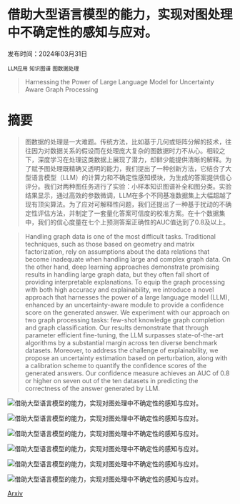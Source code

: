 # 借助大型语言模型的能力，实现对图处理中不确定性的感知与应对。

发布时间：2024年03月31日

`LLM应用` `知识图谱` `图数据处理`

> Harnessing the Power of Large Language Model for Uncertainty Aware Graph Processing

# 摘要

> 图数据的处理是一大难题。传统方法，比如基于几何或矩阵分解的技术，往往因为对数据关系的假设而在处理庞大复杂的图数据时力不从心。相较之下，深度学习在处理这类数据上展现了潜力，却鲜少能提供清晰的解释。为了赋予图处理既精确又透明的能力，我们提出了一种创新方法，它结合了大型语言模型（LLM）的计算力和不确定性感知模块，为生成的答案提供信心评分。我们对两种图任务进行了实验：小样本知识图谱补全和图分类。实验结果显示，通过高效的参数微调，LLM在多个不同基准数据集上大幅超越了现有顶尖算法。为了应对可解释性问题，我们还提出了一种基于扰动的不确定性评估方法，并制定了一套量化答案可信度的校准方案。在十个数据集中，我们的信心度量在七个上预测答案正确性的AUC值达到了0.8及以上。

> Handling graph data is one of the most difficult tasks. Traditional techniques, such as those based on geometry and matrix factorization, rely on assumptions about the data relations that become inadequate when handling large and complex graph data. On the other hand, deep learning approaches demonstrate promising results in handling large graph data, but they often fall short of providing interpretable explanations. To equip the graph processing with both high accuracy and explainability, we introduce a novel approach that harnesses the power of a large language model (LLM), enhanced by an uncertainty-aware module to provide a confidence score on the generated answer. We experiment with our approach on two graph processing tasks: few-shot knowledge graph completion and graph classification. Our results demonstrate that through parameter efficient fine-tuning, the LLM surpasses state-of-the-art algorithms by a substantial margin across ten diverse benchmark datasets. Moreover, to address the challenge of explainability, we propose an uncertainty estimation based on perturbation, along with a calibration scheme to quantify the confidence scores of the generated answers. Our confidence measure achieves an AUC of 0.8 or higher on seven out of the ten datasets in predicting the correctness of the answer generated by LLM.

![借助大型语言模型的能力，实现对图处理中不确定性的感知与应对。](../../../paper_images/2404.00589/x1.png)

![借助大型语言模型的能力，实现对图处理中不确定性的感知与应对。](../../../paper_images/2404.00589/x2.png)

![借助大型语言模型的能力，实现对图处理中不确定性的感知与应对。](../../../paper_images/2404.00589/x3.png)

![借助大型语言模型的能力，实现对图处理中不确定性的感知与应对。](../../../paper_images/2404.00589/x4.png)

![借助大型语言模型的能力，实现对图处理中不确定性的感知与应对。](../../../paper_images/2404.00589/x5.png)

![借助大型语言模型的能力，实现对图处理中不确定性的感知与应对。](../../../paper_images/2404.00589/x6.png)

[Arxiv](https://arxiv.org/abs/2404.00589)